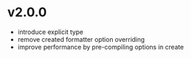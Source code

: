 
# v2.0.0

- introduce explicit type
- remove created formatter option overriding
- improve performance by pre-compiling options in create

